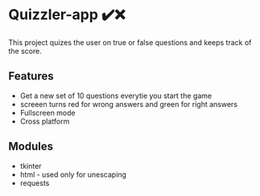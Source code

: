 # Quizzler-app ✔️❌
This project quizes the user on true or false questions and keeps track of the score.


## Features

- Get a new set of 10 questions everytie you start the game
- screeen turns red for wrong answers and green for right answers
- Fullscreen mode
- Cross platform


## Modules

- tkinter
- html - used only for unescaping
- requests
    
